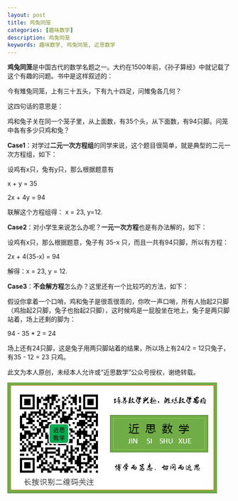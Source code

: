 ```yaml
---
layout: post
title: 鸡兔同笼
categories: [趣味数学]
description: 鸡兔同笼
keywords: 趣味数学, 鸡兔同笼, 近思数学
---
```


**鸡兔同笼**是中国古代的数学名题之一。大约在1500年前，《孙子算经》中就记载了这个有趣的问题。书中是这样叙述的：

今有雉兔同笼，上有三十五头，下有九十四足，问雉兔各几何？

这四句话的意思是：

鸡和兔子关在同一个笼子里，从上面数，有35个头，从下面数，有94只脚。问笼中各有多少只鸡和兔？

**Case1**：对学过**二元一次方程组**的同学来说，这个题目很简单，就是典型的二元一次方程组，如下：

设鸡有x只，兔有y只，那么根据题意有

x + y = 35

2x + 4y = 94

联解这个方程组得： x = 23, y=12.

**Case2**：对小学生来说怎么办呢？**一元一次方程**也是有办法解的，如下：

设鸡有x只，那么根据题意，兔子有 35-x 只，而且一共有94只脚，所以有方程：

2x + 4(35-x)  =  94

解得：x = 23, y = 12.

**Case3**：**不会解方程**怎么办？这里还有一个比较巧的方法，如下：

假设你拿着一个口哨，鸡和兔子是很乖很乖的，你吹一声口哨，所有人抬起2只脚（鸡抬起2只脚，兔子也抬起2只脚），这时候鸡是一屁股坐在地上，兔子是两只脚站着，场上还剩的脚为：

94 - 35 * 2 = 24

场上还有24只脚，这是兔子用两只脚站着的结果，所以场上有24/2 = 12只兔子，有35 - 12 = 23 只鸡。

此文为本人原创，未经本人允许或“近思数学”公众号授权，谢绝转载。


![qrcode](/images/about/jssx.png)